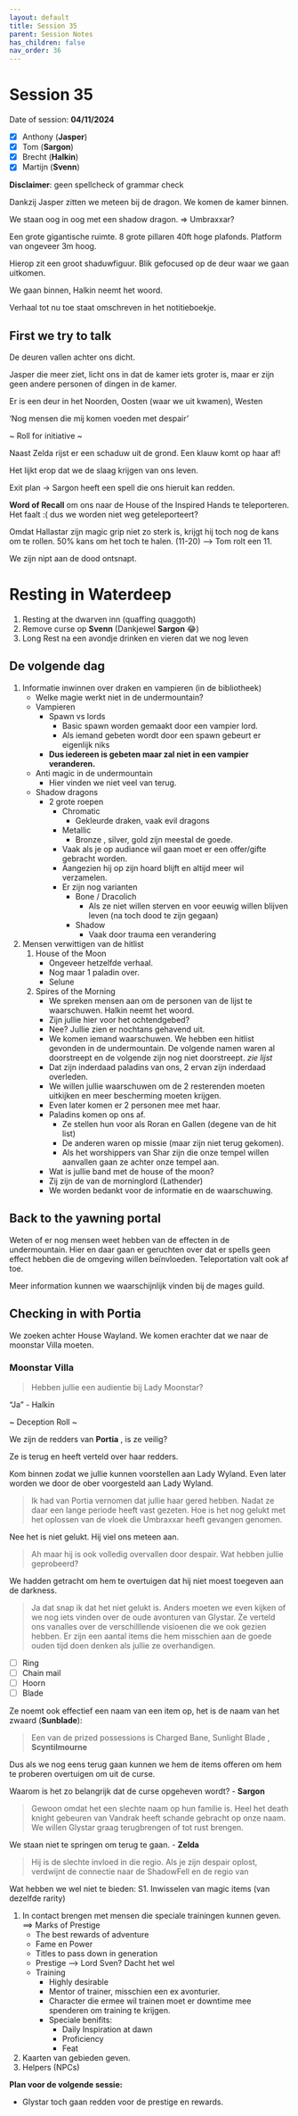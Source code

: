 ```yaml
---
layout: default
title: Session 35
parent: Session Notes
has_children: false
nav_order: 36
---
```


# Session 35

Date of session: **04/11/2024**

- [X] Anthony (**Jasper**)
- [X] Tom (**Sargon**)
- [X] Brecht (**Halkin**)
- [X] Martijn (**Svenn**)

**Disclaimer**: geen spellcheck of grammar check



Dankzij Jasper zitten we meteen bij de dragon.
We komen de kamer binnen.

We staan oog in oog met een shadow dragon.
=> Umbraxxar?

Een grote gigantische ruimte.
8 grote pillaren
40ft hoge plafonds.
Platform van ongeveer 3m hoog.

Hierop zit een groot shaduwfiguur.
Blik gefocused op de deur waar we gaan uitkomen.

We gaan binnen, Halkin neemt het woord.

Verhaal tot nu toe staat omschreven in het notitieboekje.
## First we try to talk

De deuren vallen achter ons dicht.

Jasper die meer ziet, licht ons in dat de kamer iets groter is, maar er zijn geen andere personen of dingen in de kamer.

Er is een deur in het Noorden, Oosten (waar we uit kwamen), Westen

‘Nog mensen die mij komen voeden met despair’

~ Roll for initiative ~

Naast Zelda rijst er een schaduw uit de grond.
Een klauw komt op haar af!

Het lijkt erop dat we de slaag krijgen van ons leven.

Exit plan -> Sargon heeft een spell die ons hieruit kan redden.

**Word of Recall** om ons naar de House of the Inspired Hands te teleporteren.
Het faalt :( dus we worden niet weg geteleporteert?

Omdat Hallastar zijn magic grip niet zo sterk is, krijgt hij toch nog de kans om te rollen.
50% kans om het toch te halen. (11-20)
--> Tom rolt een 11.

We zijn nipt aan de dood ontsnapt.

# Resting in Waterdeep

1. Resting at the dwarven inn (quaffing quaggoth)
2. Remove curse op **Svenn** (Dankjewel **Sargon** 😂)
3. Long Rest na een avondje drinken en vieren dat we nog leven

## De volgende dag

1. Informatie inwinnen over draken en vampieren (in de bibliotheek)
	- Welke magie werkt niet in de undermountain?
	- Vampieren
		- Spawn vs lords
			- Basic spawn worden gemaakt door een vampier lord.
			- Als iemand gebeten wordt door een spawn gebeurt er eigenlijk niks
		- **Dus iedereen is gebeten maar zal niet in een vampier veranderen.**
	- Anti magic in de undermountain
		- Hier vinden we niet veel van terug.
	- Shadow dragons
		- 2 grote roepen
			- Chromatic
				- Gekleurde draken, vaak evil dragons
			- Metallic
				- Bronze , silver, gold zijn meestal de goede.
			- Vaak als je op audiance wil gaan moet er een offer/gifte gebracht worden.
			- Aangezien hij op zijn hoard blijft en altijd meer wil verzamelen.
			- Er zijn nog varianten
				- Bone / Dracolich
					- Als ze niet willen sterven en voor eeuwig willen blijven leven (na toch dood te zijn gegaan)
				- Shadow
					- Vaak door trauma een verandering
2. Mensen verwittigen van de hitlist
	1. House of the Moon
		- Ongeveer hetzelfde verhaal.
		- Nog maar 1 paladin over.
		- Selune
	2. Spires of the Morning
		- We spreken mensen aan om de personen van de lijst te waarschuwen. Halkin neemt het woord.
		- Zijn jullie hier voor het ochtendgebed?
		- Nee? Jullie zien er nochtans gehavend uit.
		- We komen iemand waarschuwen. We hebben een hitlist gevonden in de undermountain. De volgende namen waren al doorstreept en de volgende zijn nog niet doorstreept. *zie lijst*
		- Dat zijn inderdaad paladins van ons, 2 ervan zijn inderdaad overleden.
		- We willen jullie waarschuwen om de 2 resterenden moeten uitkijken en meer bescherming moeten krijgen.
		- Even later komen er 2 personen mee met haar.
		- Paladins komen op ons af.
			- Ze stellen hun voor als Roran en Gallen (degene van de hit list)
			- De anderen waren op missie (maar zijn niet terug gekomen).
			- Als het worshippers van Shar zijn die onze tempel willen aanvallen gaan ze achter onze tempel aan.
		- Wat is jullie band met de house of the moon?
		- Zij zijn de van de morninglord (Lathender)
		- We worden bedankt voor de informatie en de waarschuwing.

## Back to the yawning portal

Weten of er nog mensen weet hebben van de effecten in de undermountain.
Hier en daar gaan er geruchten over dat er spells geen effect hebben die de omgeving willen beïnvloeden.
Teleportation valt ook af toe.

Meer information kunnen we waarschijnlijk vinden bij de mages guild.

## Checking in with Portia

We zoeken achter House Wayland.
We komen erachter dat we naar de moonstar Villa moeten.

### Moonstar Villa

> Hebben jullie een audientie bij Lady Moonstar?

“Ja” - Halkin

~ Deception Roll ~

We zijn de redders van **Portia** , is ze veilig?

Ze is terug en heeft verteld over haar redders.

Kom binnen zodat we jullie kunnen voorstellen aan Lady Wyland.
Even later worden we door de ober voorgesteld aan Lady Wyland.

> Ik had van Portia vernomen dat jullie haar gered hebben. Nadat ze daar een lange periode heeft vast gezeten. Hoe is het nog gelukt met het oplossen van de vloek die Umbraxxar heeft gevangen genomen.

Nee het is niet gelukt. Hij viel ons meteen aan.

> Ah maar hij is ook volledig overvallen door despair. Wat hebben jullie geprobeerd?

We hadden getracht om hem te overtuigen dat hij niet moest toegeven aan de darkness.

> Ja dat snap ik dat het niet gelukt is. Anders moeten we even kijken of we nog iets vinden over de oude avonturen van Glystar. Ze verteld ons vanalles over de verschilllende visioenen die we ook gezien hebben. Er zijn een aantal items die hem misschien aan de goede ouden tijd doen denken als jullie ze overhandigen.

- [ ] Ring
- [ ] Chain mail
- [ ] Hoorn
- [ ] Blade

Ze noemt ook effectief een naam van een item op, het is de naam van het zwaard (**Sunblade**):

> Een van de prized possessions is Charged Bane, Sunlight Blade , **Scyntilmourne**

Dus als we nog eens terug gaan kunnen we hem de items offeren om hem te proberen overtuigen om uit de curse.

Waarom is het zo belangrijk dat de curse opgeheven wordt? - **Sargon**

> Gewoon omdat het een slechte naam op hun familie is. Heel het death knight gebeuren van Vandrak heeft schande gebracht op onze naam. We willen Glystar graag terugbrengen of tot rust brengen.

We staan niet te springen om terug te gaan. - **Zelda**

> Hij is de slechte invloed in die regio. Als je zijn despair oplost, verdwijnt de connectie naar de ShadowFell en de regio van 

Wat hebben we wel niet te bieden:
S1. Inwisselen van magic items (van dezelfde rarity)
1. In contact brengen met mensen die speciale trainingen kunnen geven. ==>  Marks of Prestige
	- The best rewards of adventure
	- Fame en Power
	- Titles to pass down in generation
	- Prestige —> Lord Sven? Dacht het wel
	- Training
		- Highly desirable
		- Mentor of trainer, misschien een ex avonturier.
		- Character die ermee wil trainen moet er downtime mee spenderen om training te krijgen.
		- Speciale benifits:
			- Daily Inspiration at dawn
			- Proficiency
			- Feat
2. Kaarten van gebieden geven.
3. Helpers (NPCs)

**Plan voor de volgende sessie:** 
- Glystar toch gaan redden voor de prestige en rewards.
